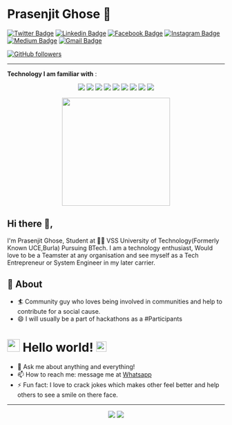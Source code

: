 # Prasenjit Ghose 🤡
[![Twitter Badge](https://img.shields.io/badge/-@prasenjitghose36-1ca0f1?style=flat-square&labelColor=1ca0f1&logo=twitter&logoColor=white&link=https://twitter.com/PrasenjitGhose7)](https://twitter.com/PrasenjitGhose7) [![Linkedin Badge](https://img.shields.io/badge/-prasenjitghose36-blue?style=flat-square&logo=Linkedin&logoColor=white&link=https://www.linkedin.com/in/prasenjit-ghose-344a47183/)](https://www.linkedin.com/in/prasenjit-ghose-344a47183/) <!--[![Medium Badge](https://img.shields.io/badge/-@sakshamtaneja-03a57a?style=flat-square&labelColor=000000&logo=Medium&link=https://medium.com/@sakshamtaneja/)](https://medium.com/@sakshamtaneja/)-->[![Facebook Badge](https://img.shields.io/badge/-@prasenjitghose36-1ca0f1?style=flat-square&labelColor=1ca0f1&logo=facebook&logoColor=white&link=https://www.facebook.com/prasenjit.ghose.90)](https://www.facebook.com/prasenjit.ghose.90) [![Instagram Badge](https://img.shields.io/badge/-@prasenjitghose36-black?style=flat-square&labelColor=pink&logo=instagram&logoColor=black&link=https://www.instagram.com/prasenjitghose36/)](https://www.instagram.com/prasenjitghose36/)
[![Medium Badge](https://img.shields.io/badge/-@prasenjitghose36-000000?style=flat-square&labelColor=black&logo=Medium&logoColor=white&link=https://medium.com/@prasenjitghose36)](https://medium.com/@prasenjitghose36)
[![Gmail Badge](https://img.shields.io/badge/-prasenjitghose36@gmail.com-c14438?style=flat-square&logo=Gmail&logoColor=white&link=mailto:prasenjitghose36@gmail.com)](mailto:prasenjitghose36@gmail.com)
<!--[![Donate](https://img.shields.io/badge/Support-%24-blue)](https://www.paypal.me/sakshamtaneja)-->
[![GitHub followers](https://img.shields.io/github/followers/prasenjitghose36?label=Follow&style=social)](https://github.com/prasenjitghose36/?tab=follow)

---
<strong>Technology I am familiar with</strong> :<p align = "center">
  <img src="https://img.shields.io/badge/JavaScript%20-%2314354C.svg?&style=for-the-badge&logo=JavaScript&logoColor=white"/> 
  <img src="https://img.shields.io/badge/HTML%20-%2300599C.svg?&style=for-the-badge&logo=HTML&logoColor=white"/> 
  <img src="https://img.shields.io/badge/CSS%20-%2300599C.svg?&style=for-the-badge&logo=CSS&logoColor=white"/> 
  <img src="https://img.shields.io/badge/Processing%20-%23000.svg?&style=for-the-badge&logo=processing&logoColor=white"/> 
  <img src="https://img.shields.io/badge/git%20-%23F05033.svg?&style=for-the-badge&logo=git&logoColor=white"/> 
  <img src="https://img.shields.io/badge/Python%20-%23FF9900.svg?&style=for-the-badge&logo=python&logoColor=white"/> 
  <img src="https://img.shields.io/badge/Firebase%20-%23430098.svg?&style=for-the-badge&logo=Firebase&logoColor=white"/> 
    <img src="https://img.shields.io/badge/C%20-%23430098.svg?&style=for-the-badge&logo=&logoColor=white"/> 
    <img src="https://img.shields.io/badge/C++%20-%23430098.svg?&style=for-the-badge&logo=C++&logoColor=white"/> 
</p>
<p align = "center">
  
<!--<img src="https://raw.githubusercontent.com/coderjojo/coderjojo/master/img/github.gif" width="250" />-->

<img src="https://media.giphy.com/media/du3J3cXyzhj75IOgvA/giphy.gif" width="250" />
</p>

## Hi there 👋,           
I'm Prasenjit Ghose, Student at 👨‍💻 VSS University of Technology(Formerly Known UCE,Burla) Pursuing BTech.  I am a technology enthusiast, Would love to be a Teamster at any organisation and see myself as a Tech Entrepreneur or System Engineer in my later carrier.  

## 🧐 About
- 🏄‍ Community guy who loves being involved in communities and help to contribute for a social cause.
- 😄 I will usually be a part of hackathons as a #Participants
<!--- 🔭 I am currently an MSFT Learn Ambassador, [Mozillian](https://mozillians.org/en-US/u/tanejasaksham/), IBM ZAmbassador, Ex-Google DSC Lead and been a part of many communities and programs by a big force
- 🌱 I love to speak at public events and been a speaker at many events. I organise Workshops, Webinars etc to help student Community
- 👯 And Many More...-->


# <img src="https://github.com/TheDudeThatCode/TheDudeThatCode/blob/master/Assets/Hi.gif" width="29px"> Hello world!&nbsp;<img src="https://github.com/TheDudeThatCode/TheDudeThatCode/blob/master/Assets/Earth.gif" width="24px">

- 💬 Ask me about anything and everything! 
- 📫 How to reach me: message me at [Whatsapp](https://wa.me/918018655222)
- ⚡ Fun fact: I love to crack jokes which makes other feel better and help others to see a smile on there face. 
<!--- 💬 Ping Me about #cloud, #RPA, #CommunityOps, #DevRel, #speaking opportunity, #Marketing #CampusOps and anything you like-->
---
<!--[Prasenjit's github stats](https://github-readme-stats.vercel.app/api?username=prasenjitghose36&show_icons=true)-->
<p align = "center">
<img src = "https://github-readme-stats.vercel.app/api?username=prasenjitghose36&show_icons=true&theme=radical&layout=compact">
<img src = "https://github-readme-stats.vercel.app/api/top-langs/?username=prasenjitghose36&hide=css,html&theme=tokyonight&layout=compact">
  </p>
<!--
**** is a ✨ _special_ ✨ repository because its `README.md` (this file) appears on your GitHub profile.

🤔

-->

